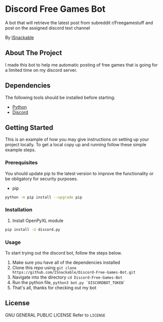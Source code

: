 # Discord Free Games Bot
A bot that will retrieve the latest post from subreddit r/Freegamestuff and post on the assigned discord text channel

By [ISnackable](https://github.com/ISnackable)


## About The Project
I made this bot to help me automatic posting of free games that is going for a limited time on my discord server.

## Dependencies
The following tools should be installed before starting:
* [Python](https://www.python.org/)
* [Discord](https://discordapp.com/developers/docs/intro)

## Getting Started

This is an example of how you may give instructions on setting up your project locally.
To get a local copy up and running follow these simple example steps.

### Prerequisites

You should update pip to the latest version to improve the functionality or be obligatory for security purposes.
* pip
```sh
python -m pip install --upgrade pip
```

### Installation

1. Install OpenPyXL module
```sh
pip install -U discord.py
```

### Usage
To start trying out the discord bot, follow the steps below.

1. Make sure you have all of the dependencies installed
2. Clone this repo using `git clone https://github.com/ISnackable/Discord-Free-Games-Bot.git`
3. Navigate into the directory `cd Discord-Free-Games-Bot`
4. Run the python file, ```python3 bot.py `DISCORDBOT_TOKEN` ```
5. That's all, thanks for checking out my bot

## License
GNU GENERAL PUBLIC LICENSE
Refer to `LICENSE`